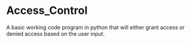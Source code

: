 # Access_Control
A basic working code program in python that will either grant access or denied access based on the user input.
